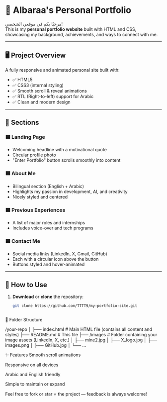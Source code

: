 # 💼 Albaraa's Personal Portfolio

مرحبًا بكم في موقعي الشخصي!  
This is my **personal portfolio website** built with HTML and CSS, showcasing my background, achievements, and ways to connect with me.

---

## 🖥️ Project Overview

A fully responsive and animated personal site built with:
- ✅ HTML5
- ✅ CSS3 (internal styling)
- ✅ Smooth scroll & reveal animations
- ✅ RTL (Right-to-left) support for Arabic
- ✅ Clean and modern design

---

## 📌 Sections

### 🟦 Landing Page
- Welcoming headline with a motivational quote  
- Circular profile photo  
- "Enter Portfolio" button scrolls smoothly into content

### 🟦 About Me
- Bilingual section (English + Arabic)  
- Highlights my passion in development, AI, and creativity  
- Nicely styled and centered

### 🟦 Previous Experiences
- A list of major roles and internships  
- Includes voice-over and tech programs

### 🟦 Contact Me
- Social media links (LinkedIn, X, Gmail, GitHub)  
- Each with a circular icon above the button  
- Buttons styled and hover-animated

---

## 🚀 How to Use

1. **Download** or **clone** the repository:
   ```bash
   git clone https://github.com/TTTT9/my-portfolio-site.git



📂 Folder Structure

/your-repo
│
├── index.html         # Main HTML file (contains all content and styles)
├── README.md          # This file
├── /images            # Folder containing your image assets (LinkedIn, X, etc.)
│   ├── mine2.jpg
│   ├── X_logo.jpg
│   ├── images.png
│   ├── GitHub.jpg
│   └── ...


✨ Features
Smooth scroll animations

Responsive on all devices

Arabic and English friendly

Simple to maintain or expand



Feel free to fork or star ⭐ the project — feedback is always welcome!
